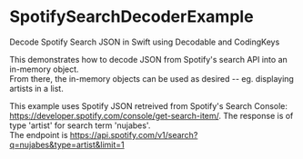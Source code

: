 # SpotifySearchDecoderExample
Decode Spotify Search JSON in Swift using Decodable and CodingKeys  

This demonstrates how to decode JSON from Spotify's search API into an in-memory object.  
From there, the in-memory objects can be used as desired -- eg. displaying artists in a list.

This example uses Spotify JSON retreived from Spotify's Search Console: https://developer.spotify.com/console/get-search-item/. 
The response is of type 'artist' for search term 'nujabes'.  
The endpoint is https://api.spotify.com/v1/search?q=nujabes&type=artist&limit=1
